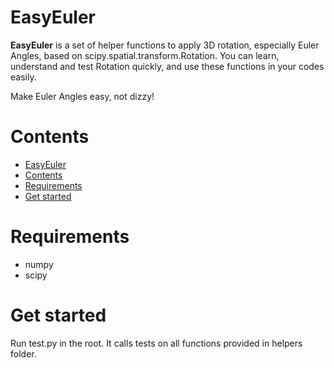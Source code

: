 # EasyEuler

**EasyEuler** is a set of helper functions to apply 3D rotation, especially Euler Angles, based on scipy.spatial.transform.Rotation.
You can learn, understand and test Rotation quickly, and use these functions in your codes easily.

Make Euler Angles easy, not dizzy!

# Contents

- [EasyEuler](#easyeuler)
- [Contents](#contents)
- [Requirements](#requirements)
- [Get started](#get-started)

# Requirements

- numpy
- scipy

# Get started

Run test.py in the root. It calls tests on all functions provided in helpers folder.
